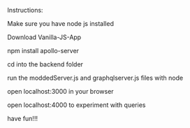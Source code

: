 Instructions:


Make sure you have node js installed  

Download Vanilla-JS-App

npm install apollo-server

cd into the backend folder  

run the moddedServer.js and graphqlserver.js files with node

open localhost:3000 in your browser

open localhost:4000 to experiment with queries

have fun!!!